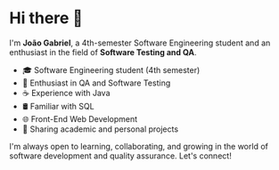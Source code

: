 # Hi there 👋

I'm **João Gabriel**, a 4th-semester Software Engineering student and an enthusiast in the field of **Software Testing and QA**.

- 🎓 Software Engineering student (4th semester)  
- 🧪 Enthusiast in QA and Software Testing  
- ☕ Experience with Java  
- 🛢️ Familiar with SQL  
- 🌐 Front-End Web Development  
- 📁 Sharing academic and personal projects

I'm always open to learning, collaborating, and growing in the world of software development and quality assurance. Let's connect!

